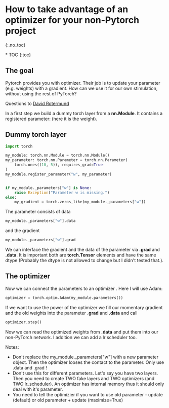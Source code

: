 # How to take advantage of an optimizer for your non-Pytorch project
{:.no_toc}

<nav markdown="1" class="toc-class">
* TOC
{:toc}
</nav>

## The goal

Pytorch provides you with optimizer. Their job is to update your parameter (e.g. weights) with a gradient. How can we use it for our own stimulation, without using the rest of PyTorch? 

Questions to [David Rotermund](mailto:davrot@uni-bremen.de)

In a first step we build a dummy torch layer from a **nn.Module**. It contains a registered  parameter: (here it is the weight). 

## Dummy torch layer

```python
import torch

my_module: torch.nn.Module = torch.nn.Module()
my_parameter: torch.nn.Parameter = torch.nn.Parameter(
    torch.ones((10, 5)), requires_grad=True
)
my_module.register_parameter("w", my_parameter)


if my_module._parameters["w"] is None:
    raise Exception("Parameter w is missing.")
else:
    my_gradient = torch.zeros_like(my_module._parameters["w"])
```

The parameter consists of data

```python
my_module._parameters["w"].data
```

and the gradient

```python
my_module._parameters["w"].grad
```

We can interface the gradient and the data of the parameter via **.grad** and **.data**. It is important both are **torch.Tensor** elements and have the same dtype (Probably the dtype is not allowed to change but I didn't tested that.). 

## The optimizer

Now we can connect the parameters to an optimizer . Here I will use Adam: 

```python
optimizer = torch.optim.Adam(my_module.parameters())
```

If we want to use the power of the optimizer we fill our momentary gradient and the old weights into the parameter **.grad** and **.data** and call

```python
optimizer.step()
```

Now we can read the optimized weights from **.data** and put them into our non-PyTorch network. I addition we can add a lr scheduler too. 

Notes:

* Don't replace the my_module._parameters["w"] with a new parameter object. Then the optimizer looses the contact to the parameter. Only use .data and .grad !
* Don't use this for different parameters. Let's say you have two layers. Then you need to create TWO fake layers and TWO optimizers (and TWO lr_scheduler). An optimizer has internal memory thus it should only deal with it's parameter. 
* You need to tell the optimizier if you want to use old parameter - update (default) or  old parameter + update (maximize=True)
 
